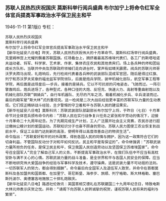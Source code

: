 ### 苏联人民热烈庆祝国庆  莫斯科举行阅兵盛典  布尔加宁上将命令红军全体官兵提高军事政治水平保卫民主和平

1946-11-11
第1版()
专栏：

    苏联人民热烈庆祝国庆
    莫斯科举行阅兵盛典
    布尔加宁上将命令红军全体官兵提高军事政治水平保卫民主和平
    【新华社延安八日电】昨天，苏联人民热烈庆祝伟大的十月革命节。莫斯科红场举行阅兵盛典，克里姆林宫上光耀的飘着苏联国旗。红场看台上，拥挤着最高苏维埃代表们、各工厂的斯塔哈诺夫运动者、将军、科学家、艺术家、作家、集体农庄农民和其他贵宾们。场上各兵种的师和团站成长方队形。当联共中央及苏联政府领袖们走向讲台时，掌声有如晴天霹雳。阅兵的苏联元帅哥沃罗夫跨马出现，礼炮响后，先行检阅代表着各兵种的武装部队混成军官团，随后是得过红旗、列宁和苏沃罗夫奖章的福龙兹军学院领队，后面是炮兵学院，装甲机械化部队，航空军事工程等学院，再后面是战场皇后——步兵，接着的是骑兵。它以不可抗拒的闪电姿态，飞驰而过。一阵引擎轰鸣后，炮兵进场了，各种型式，各种口径的大炮、反坦克、快速火力、高射等重曲射炮以及机械化部队苏联“钢骑兵”，自行车机器队、无尽的汽车之流，载着机械化步兵、伞兵滚滚而过。最后的殿军是“斯大林”式的重坦克。这一检阅是二次大战后经验更丰富的苏联军队力量的生动表现。它们现正精研战斗经验，旦夕警惕的守卫着和平与苏联人民的建设果实。
    【新华社延安八日电】莫斯科讯：苏联武装部队部副部长布尔加宁上将，于昨日（七日）十月革命节对全体官兵颁布命令内称：“苏联人民在实行战争复兴任务之紧张和平劳动的情况下，迎接十月革命二十九周年纪念。为了先期完成生产计划，工人广泛展开社会主义竞赛，农民亦进行超过缴纳公粮计划的爱国运动。苏联知识分子也奋不顾身的劳动，苏联人民力图使工农业恢复到战前水平，保证工业部门达到新的高涨，使明年得以高度改善自己的物资生活”。
    命令指出：“苏联爱好和平的对外政策，得到各国人民的同情与拥护，因为这一政策符合它们的切身利益，不管国际反动分子对和平如何反抗，民主和平是有保证的”。命令继强调：“苏联武装力量所担负的任务，是保卫民主和平，保卫我国人民创造劳动以及坚固保卫苏维埃国家”。命令号召全国军人“完全了解自己军人的义务，不断提高军事政治水平，在我们队伍中不应当有高枕安卧与满不关心的心情。苏联武装力量的战斗准备，是全世界和平与各国人民安全的保障。应当不断地研究伟大爱国战争的经验与军事科学及技术，遵守操典，这是武装力量不可动摇的法则。一切苏联军人的努力，都会得到报酬”。命令最后向全国军人及退伍军人致贺，并命令在首都莫斯科及各加盟共和国首都、在加里宁、哥尼斯堡、海参岁、旅顺、列宁格勒、斯大林格勒、塞巴斯托波尔、奥德塞各地施放二十排礼炮致庆。
    【新华社延安八日电】路透社伦敦讯：英国首相艾德礼在苏联建国二十九周年纪念日，特致电斯大林元帅表示庆贺之忱。并称：“请阁下向苏联人民转诚挚的祝贺，谨祝苏联人民将来的福利与繁荣”。
